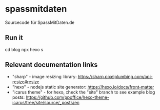 # spassmitdaten
Sourcecode für SpassMitDaten.de

## Run it

   cd blog
   npx hexo s

## Relevant documentation links

 * "sharp" - image resizing library: https://sharp.pixelplumbing.com/api-resize#resize
 * "hexo" - nodejs static site generator: https://hexo.io/docs/front-matter
 * "icarus theme" - for hexo, check the "site" branch to see example blog posts: https://github.com/ppoffice/hexo-theme-icarus/tree/site/source/_posts/en
  
